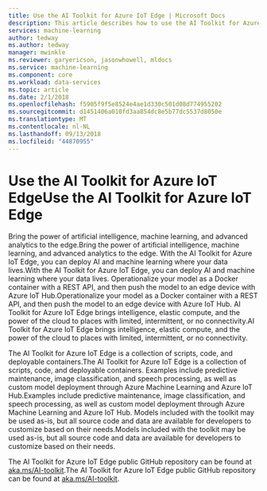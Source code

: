 ```yaml
---
title: Use the AI Toolkit for Azure IoT Edge | Microsoft Docs
description: This article describes how to use the AI Toolkit for Azure IoT Edge.
services: machine-learning
author: tedway
ms.author: tedway
manager: mwinkle
ms.reviewer: garyericson, jasonwhowell, mldocs
ms.service: machine-learning
ms.component: core
ms.workload: data-services
ms.topic: article
ms.date: 2/1/2018
ms.openlocfilehash: f5905f9f5e8524e4ae1d330c501d08d774955202
ms.sourcegitcommit: d1451406a010fd3aa854dc8e5b77dc5537d8050e
ms.translationtype: MT
ms.contentlocale: nl-NL
ms.lasthandoff: 09/13/2018
ms.locfileid: "44870955"
---
```

# <a name="use-the-ai-toolkit-for-azure-iot-edge"></a><span data-ttu-id="9cf3f-103">Use the AI Toolkit for Azure IoT Edge</span><span class="sxs-lookup"><span data-stu-id="9cf3f-103">Use the AI Toolkit for Azure IoT Edge</span></span>

<span data-ttu-id="9cf3f-104">Bring the power of artificial intelligence, machine learning, and advanced analytics to the edge.</span><span class="sxs-lookup"><span data-stu-id="9cf3f-104">Bring the power of artificial intelligence, machine learning, and advanced analytics to the edge.</span></span> <span data-ttu-id="9cf3f-105">With the AI Toolkit for Azure IoT Edge, you can deploy AI and machine learning where your data lives.</span><span class="sxs-lookup"><span data-stu-id="9cf3f-105">With the AI Toolkit for Azure IoT Edge, you can deploy AI and machine learning where your data lives.</span></span> <span data-ttu-id="9cf3f-106">Operationalize your model as a Docker container with a REST API, and then push the model to an edge device with Azure IoT Hub.</span><span class="sxs-lookup"><span data-stu-id="9cf3f-106">Operationalize your model as a Docker container with a REST API, and then push the model to an edge device with Azure IoT Hub.</span></span> <span data-ttu-id="9cf3f-107">AI Toolkit for Azure IoT Edge brings intelligence, elastic compute, and the power of the cloud to places with limited, intermittent, or no connectivity.</span><span class="sxs-lookup"><span data-stu-id="9cf3f-107">AI Toolkit for Azure IoT Edge brings intelligence, elastic compute, and the power of the cloud to places with limited, intermittent, or no connectivity.</span></span>

<span data-ttu-id="9cf3f-108">The AI Toolkit for Azure IoT Edge is a collection of scripts, code, and deployable containers.</span><span class="sxs-lookup"><span data-stu-id="9cf3f-108">The AI Toolkit for Azure IoT Edge is a collection of scripts, code, and deployable containers.</span></span> <span data-ttu-id="9cf3f-109">Examples include predictive maintenance, image classification, and speech processing, as well as custom model deployment through Azure Machine Learning and Azure IoT Hub.</span><span class="sxs-lookup"><span data-stu-id="9cf3f-109">Examples include predictive maintenance, image classification, and speech processing, as well as custom model deployment through Azure Machine Learning and Azure IoT Hub.</span></span> <span data-ttu-id="9cf3f-110">Models included with the toolkit may be used as-is, but all source code and data are available for developers to customize based on their needs.</span><span class="sxs-lookup"><span data-stu-id="9cf3f-110">Models included with the toolkit may be used as-is, but all source code and data are available for developers to customize based on their needs.</span></span>

<span data-ttu-id="9cf3f-111">The AI Toolkit for Azure IoT Edge public GitHub repository can be found at [aka.ms/AI-toolkit](http://aka.ms/AI-toolkit).</span><span class="sxs-lookup"><span data-stu-id="9cf3f-111">The AI Toolkit for Azure IoT Edge public GitHub repository can be found at [aka.ms/AI-toolkit](http://aka.ms/AI-toolkit).</span></span>













